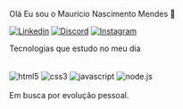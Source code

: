 
Olá Eu sou o Maurício Nascimento Mendes 👋

[![Linkedin](https://img.shields.io/badge/LinkedIn-0077B5?style=for-the-badge&logo=linkedin&logoColor=white)](https://www.linkedin.com/in/mauricio-nascimento-mendes-336b072a8/)
[![Discord](https://img.shields.io/badge/Discord-7289DA?style=for-the-badge&logo=discord&logoColor=white)](https://discord.gg/3yHt2zt6)
[![Instagram](https://img.shields.io/badge/Instagram-E4405F?style=for-the-badge&logo=instagram&logoColor=white)](https://www.instagram.com/mourriz.exe/)

Tecnologias que estudo no meu dia

<div style="display: inline_block"><br/>
<img align="center" alt="html5" src="https://img.shields.io/badge/HTML5-E34F26?style=for-the-badge&logo=html5&logoColor=white"/>
<img align="center" alt="css3" src="https://img.shields.io/badge/CSS3-1572B6?style=for-the-badge&logo=css3&logoColor=white"/>
<img align="center" alt="javascript" src="https://img.shields.io/badge/JavaScript-323330?style=for-the-badge&logo=javascript&logoColor=F7DF1E"/>
<img align="center" alt="node.js" src="https://img.shields.io/badge/Node.js-43853D?style=for-the-badge&logo=node.js&logoColor=white"/>
</div>
<br>
Em busca por evolução pessoal.
